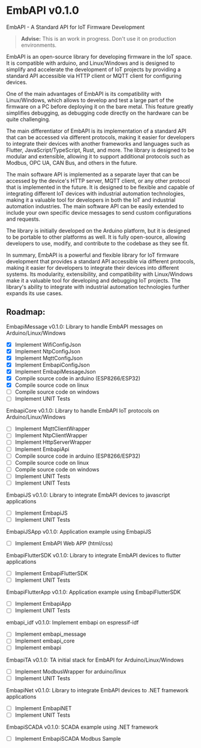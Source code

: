 EmbAPI v0.1.0
===

EmbAPI - A Standard API for IoT Firmware Development

> **Advise:** This is an work in progress. Don't use it on production environments.

EmbAPI is an open-source library for developing firmware  in the IoT space. It is compatible with arduino, and Linux/Windows and is designed to simplify and accelerate the development of IoT projects by providing a standard API accessible via HTTP client or MQTT client for configuring devices.

One of the main advantages of EmbAPI is its compatibility with Linux/Windows, which allows to develop and test a large part of the firmware on a PC before deploying it on the bare metal. This feature greatly simplifies debugging, as debugging code directly on the hardware can be quite challenging.

The main differentiator of EmbAPI is its implementation of a standard API that can be accessed via different protocols, making it easier for developers to integrate their devices with another frameworks and languages such as Flutter, JavaScript/TypeScript, Rust, and more. The library is designed to be modular and extensible, allowing it to support additional protocols such as Modbus, OPC UA, CAN Bus, and others in the future.

The main software API is implemented as a separate layer that can be accessed by the device's HTTP server, MQTT client, or any other protocol that is implemented in the future. It is designed to be flexible and capable of integrating different IoT devices with industrial automation technologies, making it a valuable tool for developers in both the IoT and industrial automation industries. The main software API can be easily extended to include your own specific device messages to send custom configurations and requests. 

The library is initially developed on the Arduino platform, but it is designed to be portable to other platforms as well. It is fully open-source, allowing developers to use, modify, and contribute to the codebase as they see fit.

In summary, EmbAPI is a powerful and flexible library for IoT firmware development that provides a standard API accessible via different protocols, making it easier for developers to integrate their devices into different systems. Its modularity, extensibility, and compatibility with Linux/Windows make it a valuable tool for developing and debugging IoT projects. The library's ability to integrate with industrial automation technologies further expands its use cases.

## Roadmap:

EmbapiMessage v0.1.0: Library to handle EmbAPI messages on Arduino/Linux/Windows

 - [X] Implement WifiConfigJson
 - [X] Implement NtpConfigJson
 - [X] Implement MqttConfigJson
 - [X] Implement EmbapiConfigJson
 - [X] Implement EmbapiMessageJson
 - [X] Compile source code in arduino (ESP8266/ESP32)
 - [X] Compile source code on linux
 - [ ] Compile source code on windows
 - [ ] Implement UNIT Tests

EmbapiCore v0.1.0: Library to handle EmbAPI IoT protocols on Arduino/Linux/Windows

 - [ ] Implement MqttClientWrapper
 - [ ] Implement NtpClientWrapper
 - [ ] Implement HttpServerWrapper
 - [ ] Implement EmbapiApi
 - [ ] Compile source code in arduino (ESP8266/ESP32)
 - [ ] Compile source code on linux
 - [ ] Compile source code on windows
 - [ ] Implement UNIT Tests
 - [ ] Implement UNIT Tests

EmbapiJS v0.1.0: Library to integrate EmbAPI devices to javascript applications
 - [ ] Implement EmbapiJS
 - [ ] Implement UNIT Tests

EmbapiJSApp v0.1.0: Application example using EmbapiJS
 - [ ] Implement EmbAPI Web APP (html/css)

EmbapiFlutterSDK v0.1.0: Library to integrate EmbAPI devices to flutter applications
 - [ ] Implement EmbapiFlutterSDK
 - [ ] Implement UNIT Tests

EmbapiFlutterApp v0.1.0: Application example using EmbapiFlutterSDK
 - [ ] Implement EmbapiApp
 - [ ] Implement UNIT Tests

embapi_idf v0.1.0: Implement embapi on espressif-idf
 - [ ] Implement embapi_message
 - [ ] Implement embapi_core
 - [ ] Implement embapi

EmbapiTA v0.1.0: TA initial stack for EmbAPI for Arduino/Linux/Windows

- [ ] Implement ModbusWrapper for arduino/linux
- [ ] Implement UNIT Tests

EmbapiNet v0.1.0: Library to integrate EmbAPI devices to .NET framework applications

- [ ] Implement EmbapiNET
- [ ] Implement UNIT Tests

EmbapiSCADA v0.1.0: SCADA example using .NET framework

- [ ] Implement EmbapiSCADA Modbus Sample
